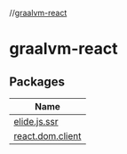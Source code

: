 //[graalvm-react](index.md)

# graalvm-react

## Packages

| Name |
|---|
| [elide.js.ssr](graalvm-react/elide.js.ssr/index.md) |
| [react.dom.client](graalvm-react/react.dom.client/index.md) |
